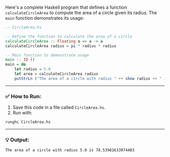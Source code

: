 Here's a complete Haskell program that defines a function `calculateCircleArea` to compute the area of a circle given its radius. The `main` function demonstrates its usage:

```haskell
-- CircleArea.hs

-- Define the function to calculate the area of a circle
calculateCircleArea :: Floating a => a -> a
calculateCircleArea radius = pi * radius * radius

-- Main function to demonstrate usage
main :: IO ()
main = do
    let radius = 5.0
    let area = calculateCircleArea radius
    putStrLn ("The area of a circle with radius " ++ show radius ++ " is " ++ show area)
```

---

### ✅ How to Run:

1. Save this code in a file called `CircleArea.hs`.
2. Run with:

```bash
runghc CircleArea.hs
```

---

### 💡 Output:

```
The area of a circle with radius 5.0 is 78.53981633974483
```


